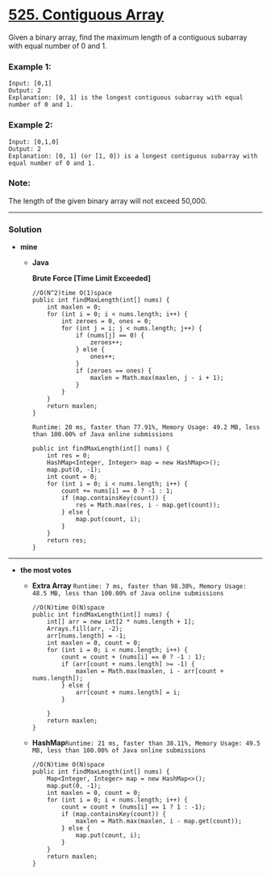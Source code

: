 # [525. Contiguous Array](https://leetcode.com/problems/contiguous-array/)

Given a binary array, find the maximum length of a contiguous subarray with equal number of 0 and 1.

### Example 1:
```
Input: [0,1]
Output: 2
Explanation: [0, 1] is the longest contiguous subarray with equal number of 0 and 1.
```

### Example 2:
```
Input: [0,1,0]
Output: 2
Explanation: [0, 1] (or [1, 0]) is a longest contiguous subarray with equal number of 0 and 1.
```

### Note: 
The length of the given binary array will not exceed 50,000.

---

### Solution
* **mine**
  * **Java**
    
    **Brute Force [Time Limit Exceeded]**
    ```
    //O(N^2)time O(1)space
    public int findMaxLength(int[] nums) {
        int maxlen = 0;
        for (int i = 0; i < nums.length; i++) {
            int zeroes = 0, ones = 0;
            for (int j = i; j < nums.length; j++) {
                if (nums[j] == 0) {
                    zeroes++;
                } else {
                    ones++;
                }
                if (zeroes == ones) {
                    maxlen = Math.max(maxlen, j - i + 1);
                }
            }
        }
        return maxlen;
    }
    ```
    
    `Runtime: 20 ms, faster than 77.91%, Memory Usage: 49.2 MB, less than 100.00% of Java online submissions`
    ```
    public int findMaxLength(int[] nums) {
        int res = 0;
        HashMap<Integer, Integer> map = new HashMap<>();
        map.put(0, -1);
        int count = 0;
        for (int i = 0; i < nums.length; i++) {
            count += nums[i] == 0 ? -1 : 1;
            if (map.containsKey(count)) {
                res = Math.max(res, i - map.get(count));
            } else {
                map.put(count, i);
            }
        }
        return res;
    }
    ```
    
---

* **the most votes**
  
  * **Extra Array** `Runtime: 7 ms, faster than 98.30%, Memory Usage: 48.5 MB, less than 100.00% of Java online submissions`
    ```
    //O(N)time O(N)space
    public int findMaxLength(int[] nums) {
        int[] arr = new int[2 * nums.length + 1];
        Arrays.fill(arr, -2);
        arr[nums.length] = -1;
        int maxlen = 0, count = 0;
        for (int i = 0; i < nums.length; i++) {
            count = count + (nums[i] == 0 ? -1 : 1);
            if (arr[count + nums.length] >= -1) {
                maxlen = Math.max(maxlen, i - arr[count + nums.length]);
            } else {
                arr[count + nums.length] = i;
            }

        }
        return maxlen;
    }
    ```
  
  * **HashMap**`Runtime: 21 ms, faster than 38.11%, Memory Usage: 49.5 MB, less than 100.00% of Java online submissions`
    ```
    //O(N)time O(N)space
    public int findMaxLength(int[] nums) {
        Map<Integer, Integer> map = new HashMap<>();
        map.put(0, -1);
        int maxlen = 0, count = 0;
        for (int i = 0; i < nums.length; i++) {
            count = count + (nums[i] == 1 ? 1 : -1);
            if (map.containsKey(count)) {
                maxlen = Math.max(maxlen, i - map.get(count));
            } else {
                map.put(count, i);
            }
        }
        return maxlen;
    }
    ```
